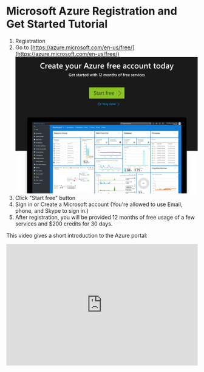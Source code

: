 # Microsoft Azure Registration and Get Started Tutorial

1. 	Registration
2. 	Go to [https://azure.microsoft.com/en-us/free/](https://azure.microsoft.com/en-us/free/)
![](images/reg.png)
3. Click "Start free" button
4. Sign in or Create a Microsoft account (You're allowed to use Email, phone, and Skype to sign in.)
5. After registration, you will be provided 12 months of free usage of a few services and $200 credits for 30 days. 

This video gives a short introduction to the Azure portal:

<iframe src="https://channel9.msdn.com/Blogs/Azure/Get-Started-with-Azure-Portal/player" width="100%" height="320" allowFullScreen frameBorder="0"></iframe>